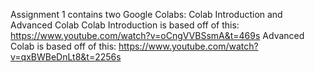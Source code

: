 Assignment 1 contains two Google Colabs: Colab Introduction and Advanced Colab
Colab Introduction is based off of this: https://www.youtube.com/watch?v=oCngVVBSsmA&t=469s
Advanced Colab is based off of this: https://www.youtube.com/watch?v=qxBWBeDnLt8&t=2256s
